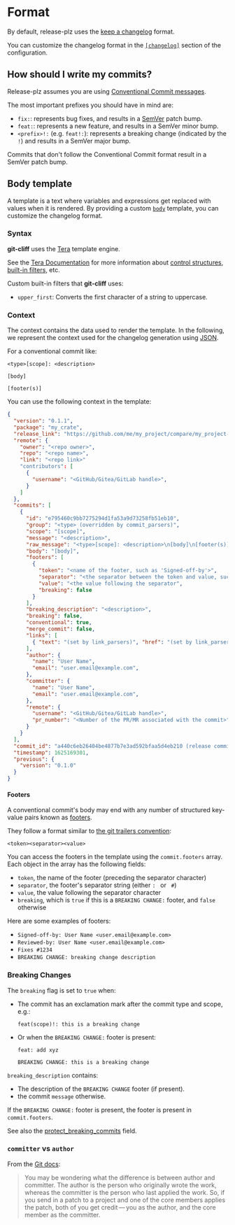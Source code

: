 # Format

By default, release-plz uses the
[keep a changelog](https://keepachangelog.com/en/1.1.0/) format.

You can customize the changelog format in the [`[changelog]`](../config.md#the-changelog-section)
section of the configuration.

## How should I write my commits?

Release-plz assumes you are using [Conventional Commit messages](https://www.conventionalcommits.org/).

The most important prefixes you should have in mind are:

- `fix:`: represents bug fixes, and results in a [SemVer](https://semver.org/)
  patch bump.
- `feat:`: represents a new feature, and results in a SemVer minor bump.
- `<prefix>!:` (e.g. `feat!:`): represents a breaking change
  (indicated by the `!`) and results in a SemVer major bump.

Commits that don't follow the Conventional Commit format result in a SemVer patch bump.

## Body template

A template is a text where variables and expressions get replaced with values when it is rendered.
By providing a custom [`body`](../config.md#the-body-field) template, you can customize the
changelog format.

### Syntax

**git-cliff** uses the [Tera](https://keats.github.io/tera/) template engine.

See the [Tera Documentation](https://keats.github.io/tera/docs/#templates) for more information
about [control structures](https://keats.github.io/tera/docs/#control-structures),
[built-in filters](https://keats.github.io/tera/docs/#built-ins), etc.

Custom built-in filters that **git-cliff** uses:

- `upper_first`: Converts the first character of a string to uppercase.

### Context

The context contains the data used to render the template.
In the following, we represent the context used for the
changelog generation using [JSON](https://en.wikipedia.org/wiki/JSON).

For a conventional commit like:

```text
<type>[scope]: <description>

[body]

[footer(s)]
```

You can use the following context in the template:

```json
{
  "version": "0.1.1",
  "package": "my_crate",
  "release_link": "https://github.com/me/my_project/compare/my_project-v0.1.0...my_project-v0.1.1",
  "remote": {
    "owner": "<repo owner>",
    "repo": "<repo name>",
    "link": "<repo link>"
    "contributors": [
      {
        "username": "<GitHub/Gitea/GitLab handle>",
      }
    ]
  },
  "commits": [
    {
      "id": "e795460c9bb7275294d1fa53a9d73258fb51eb10",
      "group": "<type> (overridden by commit_parsers)",
      "scope": "[scope]",
      "message": "<description>",
      "raw_message": "<type>[scope]: <description>\n[body]\n[footer(s)]",
      "body": "[body]",
      "footers": [
        {
          "token": "<name of the footer, such as 'Signed-off-by'>",
          "separator": "<the separator between the token and value, such as ':'>",
          "value": "<the value following the separator",
          "breaking": false
        }
      ],
      "breaking_description": "<description>",
      "breaking": false,
      "conventional": true,
      "merge_commit": false,
      "links": [
        { "text": "(set by link_parsers)", "href": "(set by link_parsers)" }
      ],
      "author": {
        "name": "User Name",
        "email": "user.email@example.com",
      },
      "committer": {
        "name": "User Name",
        "email": "user.email@example.com",
      },
      "remote": {
        "username": "<GitHub/Gitea/GitLab handle>",
        "pr_number": "<Number of the PR/MR associated with the commit>",
      }
    }
  ],
  "commit_id": "a440c6eb26404be4877b7e3ad592bfaa5d4eb210 (release commit)",
  "timestamp": 1625169301,
  "previous": {
    "version": "0.1.0"
  }
}
```

#### Footers

A conventional commit's body may end with any number of structured key-value pairs known as
[footers](https://www.conventionalcommits.org/en/v1.0.0/#specification).

They follow a format similar to [the git trailers convention](https://git-scm.com/docs/git-interpret-trailers):

```text
<token><separator><value>
```

You can access the footers in the template using the `commit.footers` array.
Each object in the array has the following fields:

- `token`, the name of the footer (preceding the separator character)
- `separator`, the footer's separator string (either `: ` or ` #`) <!-- markdownlint-disable MD038 -->
- `value`, the value following the separator character
- `breaking`, which is `true` if this is a `BREAKING CHANGE:` footer, and `false` otherwise

Here are some examples of footers:

- `Signed-off-by: User Name <user.email@example.com>`
- `Reviewed-by: User Name <user.email@example.com>`
- `Fixes #1234`
- `BREAKING CHANGE: breaking change description`

### Breaking Changes

The `breaking` flag is set to `true` when:

- The commit has an exclamation mark after the commit type and scope, e.g.:

  ```text
  feat(scope)!: this is a breaking change
  ```

- Or when the `BREAKING CHANGE:` footer is present:

  ```text
  feat: add xyz

  BREAKING CHANGE: this is a breaking change
  ```

`breaking_description` contains:

- The description of the `BREAKING CHANGE` footer (if present).
- the commit `message` otherwise.

If the `BREAKING CHANGE:` footer is present, the footer is present in `commit.footers`.

See also the [protect_breaking_commits](../config.md#the-protect_breaking_commits-field) field.

### `committer` vs `author`

From the [Git docs](https://git-scm.com/book/en/v2/Git-Basics-Viewing-the-Commit-History):

> You may be wondering what the difference is between author and committer.
> The author is the person who originally wrote the work, whereas the committer is the person who
> last applied the work.
> So, if you send in a patch to a project and one of the core members applies the patch,
> both of you get credit — you as the author, and the core member as the committer.
